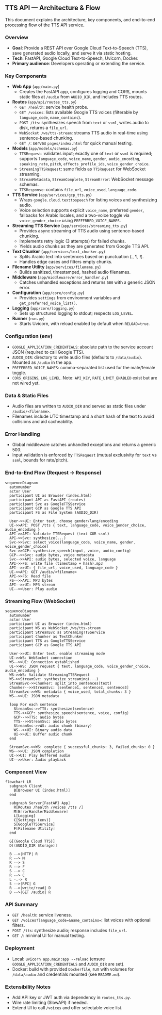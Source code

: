 ## TTS API — Architecture & Flow

This document explains the architecture, key components, and end-to-end processing flow of the TTS API service.

### Overview

- **Goal**: Provide a REST API over Google Cloud Text-to-Speech (TTS), save generated audio locally, and serve it via static hosting.
- **Tech**: FastAPI, Google Cloud Text-to-Speech, Uvicorn, Docker.
- **Primary audience**: Developers operating or extending the service.

### Key Components

- **Web App** (`app/main.py`)
  - Creates the FastAPI app, configures logging and CORS, mounts static files at `/audio` from `AUDIO_DIR`, and includes TTS routes.
- **Routes** (`app/api/routes_tts.py`)
  - `GET /health`: service health probe.
  - `GET /voices`: lists available Google TTS voices (filterable by `language_code`, `name_contains`).
  - `POST /tts`: synthesizes speech from `text` or `ssml`, writes audio to disk, returns a `file_url`.
  - `WebSocket /ws/tts-stream`: streams TTS audio in real-time using sentence-based chunking.
  - `GET /`: serves `pages/index.html` for quick manual testing.
- **Models** (`app/models/schemas.py`)
  - `TTSRequest`: validates input; exactly one of `text` or `ssml` is required; supports `language_code`, `voice_name`, `gender`, `audio_encoding`, `speaking_rate`, `pitch`, `effects_profile_ids`, `voice_gender_choice`.
  - `StreamingTTSRequest`: same fields as `TTSRequest` for WebSocket streaming.
  - `StreamMetadata`, `StreamComplete`, `StreamError`: WebSocket message schemas.
  - `TTSResponse`: contains `file_url`, `voice_used`, `language_code`.
- **TTS Service** (`app/services/gcp_tts.py`)
  - Wraps `google.cloud.texttospeech` for listing voices and synthesizing audio.
  - Voice selection supports explicit `voice_name`, preferred `gender`, fallbacks for Arabic locales, and a two-voice toggle via `voice_gender_choice` using `PREFERRED_VOICE_NAMES`.
- **Streaming TTS Service** (`app/services/streaming_tts.py`)
  - Provides async streaming of TTS audio using sentence-based chunking.
  - Implements retry logic (3 attempts) for failed chunks.
  - Yields audio chunks as they are generated from Google TTS API.
- **Text Chunker** (`app/services/text_chunker.py`)
  - Splits Arabic text into sentences based on punctuation (., ؟, !).
  - Handles edge cases and filters empty chunks.
- **Filename Utility** (`app/services/filename.py`)
  - Builds sanitized, timestamped, hashed audio filenames.
- **Middleware** (`app/middleware/error_handler.py`)
  - Catches unhandled exceptions and returns `500` with a generic JSON error.
- **Configuration** (`app/core/config.py`)
  - Provides `settings` from environment variables and `get_preferred_voice_list()`.
- **Logging** (`app/core/logging.py`)
  - Sets up structured logging to stdout; respects `LOG_LEVEL`.
- **Runner** (`run.py`)
  - Starts Uvicorn, with reload enabled by default when `RELOAD=true`.

### Configuration (env)

- `GOOGLE_APPLICATION_CREDENTIALS`: absolute path to the service account JSON (required to call Google TTS).
- `AUDIO_DIR`: directory to write audio files (defaults to `/data/audio`). Mounted as `/audio` in the app.
- `PREFERRED_VOICE_NAMES`: comma-separated list used for the male/female toggle.
- `CORS_ORIGINS`, `LOG_LEVEL`. Note: `API_KEY`, `RATE_LIMIT_ENABLED` exist but are not wired yet.

### Data & Static Files

- Audio files are written to `AUDIO_DIR` and served as static files under `/audio/<filename>`.
- Filenames include UTC timestamp and a short hash of the text to avoid collisions and aid cacheability.

### Error Handling

- Global middleware catches unhandled exceptions and returns a generic 500.
- Input validation is enforced by `TTSRequest` (mutual exclusivity for `text` vs `ssml`, bounds for rate/pitch).

### End-to-End Flow (Request → Response)

```mermaid
sequenceDiagram
  autonumber
  actor User
  participant UI as Browser (index.html)
  participant API as FastAPI (routes)
  participant Svc as GoogleTTSService
  participant GCP as Google TTS API
  participant FS as File System (AUDIO_DIR)

  User->>UI: Enter text, choose gender/lang/encoding
  UI->>API: POST /tts { text, language_code, voice_gender_choice, audio_encoding }
  API->>API: Validate TTSRequest (text XOR ssml)
  API->>Svc: synthesize(...)
  Svc->>Svc: select_voice(language_code, voice_name, gender, voice_gender_choice)
  Svc->>GCP: synthesize_speech(input, voice, audio_config)
  GCP-->>Svc: audio bytes, voice metadata
  Svc-->>API: audio bytes, selected voice, language
  API->>FS: write file (timestamp + hash).mp3
  API-->>UI: { file_url, voice_used, language_code }
  UI->>API: GET /audio/<filename>
  API->>FS: Read file
  FS-->>API: MP3 bytes
  API-->>UI: MP3 stream
  UI-->>User: Play audio
```

### Streaming Flow (WebSocket)

```mermaid
sequenceDiagram
  autonumber
  actor User
  participant UI as Browser (index.html)
  participant WS as WebSocket /ws/tts-stream
  participant StreamSvc as StreamingTTSService
  participant Chunker as TextChunker
  participant TTS as GoogleTTSService
  participant GCP as Google TTS API

  User->>UI: Enter text, enable streaming mode
  UI->>WS: WebSocket connection
  WS-->>UI: Connection established
  UI->>WS: JSON request { text, language_code, voice_gender_choice, audio_encoding }
  WS->>WS: Validate StreamingTTSRequest
  WS->>StreamSvc: synthesize_streaming(...)
  StreamSvc->>Chunker: split_into_sentences(text)
  Chunker-->>StreamSvc: [sentence1, sentence2, sentence3]
  StreamSvc->>WS: metadata { voice_used, total_chunks: 3 }
  WS-->>UI: JSON metadata
  
  loop For each sentence
    StreamSvc->>TTS: synthesize(sentence)
    TTS->>GCP: synthesize_speech(sentence, voice, config)
    GCP-->>TTS: audio bytes
    TTS-->>StreamSvc: audio bytes
    StreamSvc->>WS: audio chunk (binary)
    WS-->>UI: Binary audio data
    UI->>UI: Buffer audio chunk
  end
  
  StreamSvc->>WS: complete { successful_chunks: 3, failed_chunks: 0 }
  WS-->>UI: JSON completion
  UI->>UI: Play buffered audio
  UI-->>User: Audio playback
```

### Component View

```mermaid
flowchart LR
  subgraph Client
    B[Browser UI (index.html)]
  end

  subgraph Server[FastAPI App]
    R[Routes /health /voices /tts /]
    M[ErrorHandlerMiddleware]
    L[Logging]
    C[Settings (env)]
    S[GoogleTTSService]
    F[Filename Utility]
  end

  G[(Google Cloud TTS)]
  D[(AUDIO_DIR Storage)]

  B -->|HTTP| R
  R --> M
  R --> S
  R --> F
  S --> C
  R --> C
  L -.-> R
  S -->|RPC| G
  R -->|write/read| D
  B -->|GET /audio| R
```

### API Summary

- `GET /health`: service liveness.
- `GET /voices?language_code=&name_contains=`: list voices with optional filters.
- `POST /tts`: synthesize audio; response includes `file_url`.
- `GET /`: minimal UI for manual testing.

### Deployment

- Local: `uvicorn app.main:app --reload` (ensure `GOOGLE_APPLICATION_CREDENTIALS` and `AUDIO_DIR` are set).
- Docker: build with provided `Dockerfile`, run with volumes for `/data/audio` and credentials mounted (see `README.md`).

### Extensibility Notes

- Add API key or JWT auth via dependency in `routes_tts.py`.
- Wire rate limiting (SlowAPI) if needed.
- Extend UI to call `/voices` and offer selectable voice list.

